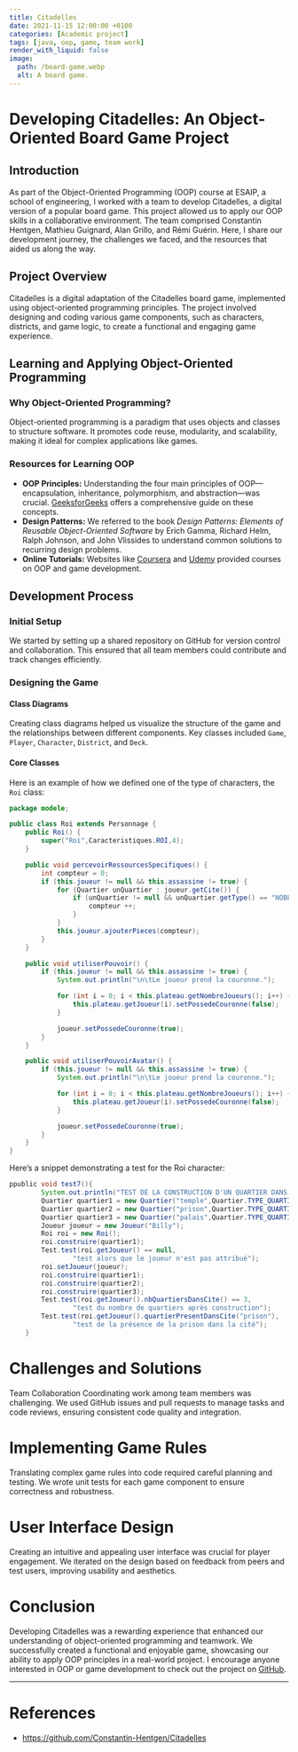 ```yaml
---
title: Citadelles
date: 2021-11-15 12:00:00 +0100
categories: [Academic project]
tags: [java, oop, game, team work]
render_with_liquid: false
image:
  path: /board-game.webp
  alt: A board game.
---
```


# Developing Citadelles: An Object-Oriented Board Game Project

## Introduction

As part of the Object-Oriented Programming (OOP) course at ESAIP, a school of engineering, I worked with a team to develop Citadelles, a digital version of a popular board game. This project allowed us to apply our OOP skills in a collaborative environment. The team comprised Constantin Hentgen, Mathieu Guignard, Alan Grillo, and Rémi Guérin. Here, I share our development journey, the challenges we faced, and the resources that aided us along the way.

## Project Overview

Citadelles is a digital adaptation of the Citadelles board game, implemented using object-oriented programming principles. The project involved designing and coding various game components, such as characters, districts, and game logic, to create a functional and engaging game experience.

## Learning and Applying Object-Oriented Programming

### Why Object-Oriented Programming?

Object-oriented programming is a paradigm that uses objects and classes to structure software. It promotes code reuse, modularity, and scalability, making it ideal for complex applications like games.

### Resources for Learning OOP

- **OOP Principles:** Understanding the four main principles of OOP—encapsulation, inheritance, polymorphism, and abstraction—was crucial. [GeeksforGeeks](https://www.geeksforgeeks.org/object-oriented-programming-oops-concept-in-java/) offers a comprehensive guide on these concepts.
- **Design Patterns:** We referred to the book _Design Patterns: Elements of Reusable Object-Oriented Software_ by Erich Gamma, Richard Helm, Ralph Johnson, and John Vlissides to understand common solutions to recurring design problems.
- **Online Tutorials:** Websites like [Coursera](https://www.coursera.org/) and [Udemy](https://www.udemy.com/) provided courses on OOP and game development.

## Development Process

### Initial Setup

We started by setting up a shared repository on GitHub for version control and collaboration. This ensured that all team members could contribute and track changes efficiently.

### Designing the Game

#### Class Diagrams

Creating class diagrams helped us visualize the structure of the game and the relationships between different components. Key classes included `Game`, `Player`, `Character`, `District`, and `Deck`.

#### Core Classes

Here is an example of how we defined one of the type of characters, the `Roi` class:

```java
package modele;

public class Roi extends Personnage {
	public Roi() {
		super("Roi",Caracteristiques.ROI,4);
	}

	public void percevoirRessourcesSpecifiques() {
		int compteur = 0;
		if (this.joueur != null && this.assassine != true) {
			for (Quartier unQuartier : joueur.getCite()) {
				if (unQuartier != null && unQuartier.getType() == "NOBLE") {
					compteur ++;
				}
			}
			this.joueur.ajouterPieces(compteur);
		}
	}

	public void utiliserPouvoir() {
		if (this.joueur != null && this.assassine != true) {
			System.out.println("\n\tLe joueur prend la couronne.");

			for (int i = 0; i < this.plateau.getNombreJoueurs(); i++) {
				this.plateau.getJoueur(i).setPossedeCouronne(false);
			}

			joueur.setPossedeCouronne(true);
		}
	}

	public void utiliserPouvoirAvatar() {
		if (this.joueur != null && this.assassine != true) {
			System.out.println("\n\tLe joueur prend la couronne.");

			for (int i = 0; i < this.plateau.getNombreJoueurs(); i++) {
				this.plateau.getJoueur(i).setPossedeCouronne(false);
			}

			joueur.setPossedeCouronne(true);
		}
	}
}
```

Here’s a snippet demonstrating a test for the Roi character:

```java
ppublic void test7(){
		System.out.println("TEST DE LA CONSTRUCTION D'UN QUARTIER DANS LA CITE DU JOUEUR");
		Quartier quartier1 = new Quartier("temple",Quartier.TYPE_QUARTIERS[0],1);
		Quartier quartier2 = new Quartier("prison",Quartier.TYPE_QUARTIERS[1],2);
		Quartier quartier3 = new Quartier("palais",Quartier.TYPE_QUARTIERS[2],5);
		Joueur joueur = new Joueur("Billy");
		Roi roi = new Roi();
		roi.construire(quartier1);
		Test.test(roi.getJoueur() == null,
				"test alors que le joueur n'est pas attribué");
		roi.setJoueur(joueur);
		roi.construire(quartier1);
		roi.construire(quartier2);
		roi.construire(quartier3);
		Test.test(roi.getJoueur().nbQuartiersDansCite() == 3,
				"test du nombre de quartiers après construction");
		Test.test(roi.getJoueur().quartierPresentDansCite("prison"),
				"test de la présence de la prison dans la cité");
	}
```

# Challenges and Solutions

Team Collaboration
Coordinating work among team members was challenging. We used GitHub issues and pull requests to manage tasks and code reviews, ensuring consistent code quality and integration.

# Implementing Game Rules

Translating complex game rules into code required careful planning and testing. We wrote unit tests for each game component to ensure correctness and robustness.

# User Interface Design

Creating an intuitive and appealing user interface was crucial for player engagement. We iterated on the design based on feedback from peers and test users, improving usability and aesthetics.

# Conclusion

Developing Citadelles was a rewarding experience that enhanced our understanding of object-oriented programming and teamwork. We successfully created a functional and enjoyable game, showcasing our ability to apply OOP principles in a real-world project. I encourage anyone interested in OOP or game development to check out the project on [GitHub](https://github.com/Constantin-Hentgen/Citadelles).

---

# References

- https://github.com/Constantin-Hentgen/Citadelles
